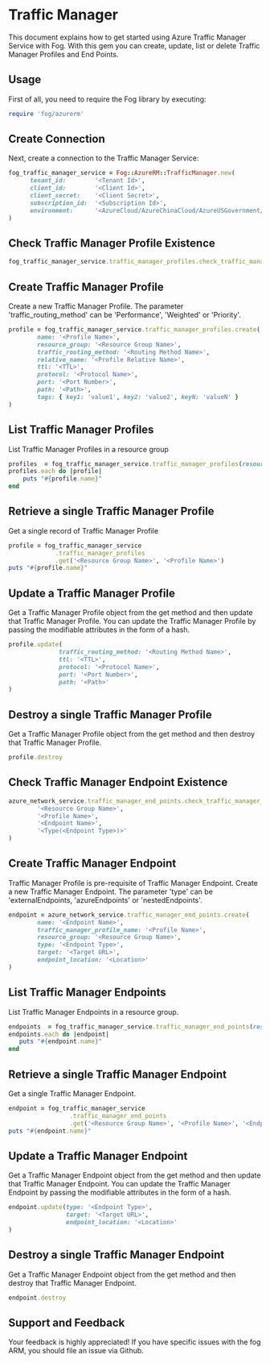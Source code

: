 # Traffic Manager

This document explains how to get started using Azure Traffic Manager Service with Fog. With this gem you can create, update, list or delete Traffic Manager Profiles and End Points.

## Usage

First of all, you need to require the Fog library by executing:

```ruby
require 'fog/azurerm'
```
## Create Connection

Next, create a connection to the Traffic Manager Service:

```ruby
fog_traffic_manager_service = Fog::AzureRM::TrafficManager.new(
      tenant_id:        '<Tenant Id>',                                                          # Tenant Id of Azure Active Directory Application
      client_id:        '<Client Id>',                                                          # Client Id of Azure Active Directory Application
      client_secret:    '<Client Secret>',                                                      # Client Secret of Azure Active Directory Application
      subscription_id:  '<Subscription Id>',                                                    # Subscription Id of an Azure Account
      environment:      '<AzureCloud/AzureChinaCloud/AzureUSGovernment/AzureGermanCloud>'       # Azure cloud environment. Default is AzureCloud.
)
```

## Check Traffic Manager Profile Existence

```ruby
fog_traffic_manager_service.traffic_manager_profiles.check_traffic_manager_profile_exists('<Resource Group Name>', '<Profile Name>')
```

## Create Traffic Manager Profile

Create a new Traffic Manager Profile. The parameter 'traffic_routing_method' can be 'Performance', 'Weighted' or 'Priority'.

```ruby
profile = fog_traffic_manager_service.traffic_manager_profiles.create(
        name: '<Profile Name>',
        resource_group: '<Resource Group Name>',
        traffic_routing_method: '<Routing Method Name>',
        relative_name: '<Profile Relative Name>',
        ttl: '<TTL>',
        protocol: '<Protocol Name>',
        port: '<Port Number>',
        path: '<Path>',
        tags: { key1: 'value1', key2: 'value2', keyN: 'valueN' }                          # [Optional]
)
```

## List Traffic Manager Profiles

List Traffic Manager Profiles in a resource group

```ruby
profiles  = fog_traffic_manager_service.traffic_manager_profiles(resource_group: '<Resource Group Name>')
profiles.each do |profile|
    puts "#{profile.name}"
end
```

## Retrieve a single Traffic Manager Profile

Get a single record of Traffic Manager Profile

```ruby
profile = fog_traffic_manager_service
             .traffic_manager_profiles
             .get('<Resource Group Name>', '<Profile Name>')
puts "#{profile.name}"
```

## Update a Traffic Manager Profile

Get a Traffic Manager Profile object from the get method and then update that Traffic Manager Profile. You can update the Traffic Manager Profile by passing the modifiable attributes in the form of a hash.

```ruby
profile.update(
              traffic_routing_method: '<Routing Method Name>',
              ttl: '<TTL>',
              protocol: '<Protocol Name>',
              port: '<Port Number>',
              path: '<Path>'
)
```

## Destroy a single Traffic Manager Profile

Get a Traffic Manager Profile object from the get method and then destroy that Traffic Manager Profile.

```ruby
profile.destroy
```

## Check Traffic Manager Endpoint Existence

```ruby
azure_network_service.traffic_manager_end_points.check_traffic_manager_endpoint_exists(
        '<Resource Group Name>',
        '<Profile Name>',
        '<Endpoint Name>',
        '<Type(<Endpoint Type>)>'
)
```

## Create Traffic Manager Endpoint

Traffic Manager Profile is pre-requisite of Traffic Manager Endpoint. Create a new Traffic Manager Endpoint. The parameter 'type' can be 'externalEndpoints, 'azureEndpoints' or 'nestedEndpoints'.

```ruby
endpoint = azure_network_service.traffic_manager_end_points.create(
        name: '<Endpoint Name>',
        traffic_manager_profile_name: '<Profile Name>',
        resource_group: '<Resource Group Name>',
        type: '<Endpoint Type>',
        target: '<Target URL>',
        endpoint_location: '<Location>'
)
```

## List Traffic Manager Endpoints

List Traffic Manager Endpoints in a resource group.

```ruby
endpoints  = fog_traffic_manager_service.traffic_manager_end_points(resource_group: '<Resource Group Name>', traffic_manager_profile_name: '<Profile Name>')
endpoints.each do |endpoint|
   puts "#{endpoint.name}"
end
```

## Retrieve a single Traffic Manager Endpoint

Get a single Traffic Manager Endpoint.

```ruby
endpoint = fog_traffic_manager_service
                 .traffic_manager_end_points
                 .get('<Resource Group Name>', '<Profile Name>', '<Endpoint name>', '<Endpoint Type>')
puts "#{endpoint.name}"
```
## Update a Traffic Manager Endpoint

Get a Traffic Manager Endpoint object from the get method and then update that Traffic Manager Endpoint. You can update the Traffic Manager Endpoint by passing the modifiable attributes in the form of a hash.

```ruby
endpoint.update(type: '<Endpoint Type>',
                target: '<Target URL>',
                endpoint_location: '<Location>'
)
```

## Destroy a single Traffic Manager Endpoint

Get a Traffic Manager Endpoint object from the get method and then destroy that Traffic Manager Endpoint.

```ruby
endpoint.destroy
```

## Support and Feedback
Your feedback is highly appreciated! If you have specific issues with the fog ARM, you should file an issue via Github.
